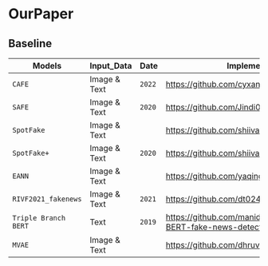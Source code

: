 # OurPaper

## Baseline

| Models                | Input_Data   | Date          | Implementations                                                           | Framework      |
|-----------------------|--------------| --------------|---------------------------------------------------------------------------|----------------|
| `CAFE`                | Image & Text | `2022`        | https://github.com/cyxanna/CAFE.git                                       | `PyTorch`      |
| `SAFE`                | Image & Text | `2020`        | https://github.com/Jindi0/SAFE.git                                        | `TensorFlow`   | 
| `SpotFake`            | Image & Text |               | https://github.com/shiivangii/SpotFake.git                                | `TensorFlow`   |
| `SpotFake+`           | Image & Text | `2020`        | https://github.com/shiivangii/SpotFakePlus.git                            | `Keras`        |
| `EANN`                | Image & Text |               | https://github.com/yaqingwang/EANN-KDD18                                  | `PyTorch`      |
| `RIVF2021_fakenews`   | Image & Text | `2021`        | https://github.com/dt024/RIVF2021_fakenews.git                            | `TensorFlow`   |
| `Triple Branch BERT`  | Text         | `2019`        | https://github.com/manideep2510/siamese-BERT-fake-news-detection-LIAR.git | `TensorFlow`   |
| `MVAE`                | Image & Text |               | https://github.com/dhruvkhattar/MVAE.git                                  |                |

